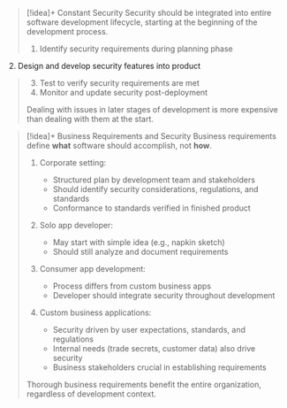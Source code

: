
> [!idea]+ Constant Security
> Security should be integrated into entire software development lifecycle, starting at the beginning of the development process.
>   1. Identify security requirements during planning phase
  2. Design and develop security features into product
>  3. Test to verify security requirements are met
>  4. Monitor and update security post-deployment
>
>Dealing with issues in later stages of development is more expensive than dealing with them at the start.


> [!idea]+ Business Requirements and Security
> Business requirements define **what** software should accomplish, not **how**.
> 
> 1. Corporate setting:
>    - Structured plan by development team and stakeholders
>    - Should identify security considerations, regulations, and standards
>    - Conformance to standards verified in finished product
> 
> 2. Solo app developer:
>    - May start with simple idea (e.g., napkin sketch)
>    - Should still analyze and document requirements
> 
> 3. Consumer app development:
>    - Process differs from custom business apps
>    - Developer should integrate security throughout development
> 
> 4. Custom business applications:
>    - Security driven by user expectations, standards, and regulations
>    - Internal needs (trade secrets, customer data) also drive security
>    - Business stakeholders crucial in establishing requirements
> 
> Thorough business requirements benefit the entire organization, regardless of development context.
